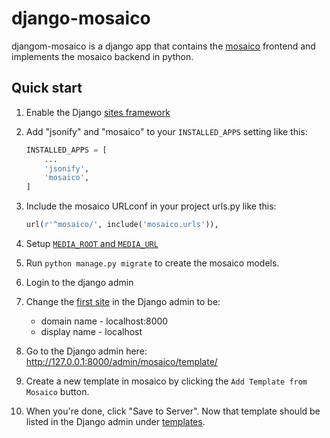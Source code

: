 # django-mosaico

djangom-mosaico is a django app that contains the
[mosaico](http://mosaico.io) frontend and implements the mosaico backend
in python.


## Quick start

   1. Enable the Django [sites framework](https://docs.djangoproject.com/en/1.10/ref/contrib/sites/#enabling-the-sites-framework)
   1. Add "jsonify" and "mosaico" to your `INSTALLED_APPS` setting like this:

       ```python
       INSTALLED_APPS = [
           ...
           'jsonify',
           'mosaico',
       ]
       ```

   1. Include the mosaico URLconf in your project urls.py like this:

       ```python
       url(r'^mosaico/', include('mosaico.urls')),
       ```

   1. Setup [`MEDIA_ROOT` and `MEDIA_URL`](https://docs.djangoproject.com/en/1.10/howto/static-files/#serving-uploaded-files-in-development)
   1. Run `python manage.py migrate` to create the mosaico models.
   1. Login to the django admin
   1. Change the [first site](http://127.0.0.1:8000/admin/sites/site/1/change/) in the Django admin to be:
      * domain name - localhost:8000
      * display name - localhost
   1. Go to the Django admin here: http://127.0.0.1:8000/admin/mosaico/template/
   1. Create a new template in mosaico by clicking the `Add Template from Mosaico` button.
   1. When you're done, click "Save to Server".  Now that template should be listed in the Django admin under [templates](http://127.0.0.1:8000/admin/mosaico/template/).
